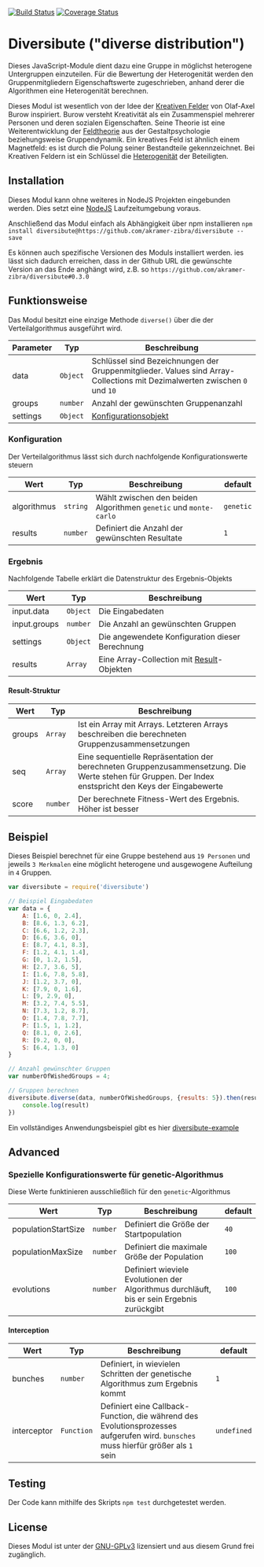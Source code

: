 [![Build Status](https://api.travis-ci.com/akramer-zibra/diversibute.svg?branch=master)](https://travis-ci.com/github/akramer-zibra/diversibute) [![Coverage Status](https://coveralls.io/repos/github/akramer-zibra/diversibute/badge.svg?branch=48-coveralls-integration)](https://coveralls.io/github/akramer-zibra/diversibute?branch=48-coveralls-integration)

# Diversibute ("diverse distribution")
Dieses JavaScript-Module dient dazu eine Gruppe in möglichst heterogene Untergruppen einzuteilen. Für die Bewertung der Heterogenität werden den Gruppenmitgliedern Eigenschaftswerte zugeschrieben, anhand derer die Algorithmen eine Heterogenität berechnen.

Dieses Modul ist wesentlich von der Idee der [Kreativen Felder](http://olaf-axel-burow.de/index.php/forschung/kreative-felder) von Olaf-Axel Burow inspiriert. Burow versteht Kreativität als ein Zusammenspiel mehrerer Personen und deren sozialen Eigenschaften. Seine Theorie ist eine Weiterentwicklung der [Feldtheorie](https://de.wikipedia.org/wiki/Feldtheorie_(Psychologie)) aus der Gestaltpsychologie beziehungsweise Gruppendynamik. Ein kreatives Feld ist ähnlich einem Magnetfeld: es ist durch die Polung seiner Bestandteile gekennzeichnet. Bei Kreativen Feldern ist ein Schlüssel die [Heterogenität](https://de.wikipedia.org/wiki/Heterogenit%C3%A4t_%28P%C3%A4dagogik%29) der Beteiligten.

## Installation 
Dieses Modul kann ohne weiteres in NodeJS Projekten eingebunden werden. Dies setzt eine [NodeJS](https://nodejs.org/en/download/) Laufzeitumgebung voraus.  

Anschließend das Modul einfach als Abhängigkeit über npm installieren `npm install diversibute@https://github.com/akramer-zibra/diversibute --save`

Es können auch spezifische Versionen des Moduls installiert werden. ies lässt sich dadurch erreichen, dass in der Github URL die gewünschte Version an das Ende anghängt wird, z.B. so `https://github.com/akramer-zibra/diversibute#0.3.0`

## Funktionsweise
Das Modul besitzt eine einzige Methode `diverse()` über die der Verteilalgorithmus ausgeführt wird.

| Parameter | Typ | Beschreibung |
|---|---|---|
| data | `Object` | Schlüssel sind Bezeichnungen der Gruppenmitglieder. Values sind Array-Collections mit Dezimalwerten zwischen `0` und `10`
| groups | `number` | Anzahl der gewünschten Gruppenanzahl
| settings | `Object` | [Konfigurationsobjekt](#Konfiguration)

### Konfiguration
Der Verteilalgorithmus lässt sich durch nachfolgende Konfigurationswerte steuern

| Wert | Typ | Beschreibung | default
|---|---|---|---|
| algorithmus | `string` | Wählt zwischen den beiden Algorithmen `genetic` und `monte-carlo` | `genetic`
| results | `number` | Definiert die Anzahl der gewünschten Resultate | `1`

### Ergebnis
Nachfolgende Tabelle erklärt die Datenstruktur des Ergebnis-Objekts

| Wert | Typ | Beschreibung
|---|---|---|
| input.data | `Object` | Die Eingabedaten
| input.groups | `number` | Die Anzahl an gewünschten Gruppen
| settings | `Object` | Die angewendete Konfiguration dieser Berechnung
| results | `Array` | Eine Array-Collection mit [Result](#Result-Struktur)-Objekten

#### Result-Struktur
| Wert | Typ | Beschreibung
|---|---|---|
| groups | `Array` | Ist ein Array mit Arrays. Letzteren Arrays beschreiben die berechneten Gruppenzusammensetzungen
| seq | `Array` | Eine sequentielle Repräsentation der berechneten Gruppenzusammensetzung. Die Werte stehen für Gruppen. Der Index enstspricht den Keys der Eingabewerte
| score | `number` | Der berechnete Fitness-Wert des Ergebnis. Höher ist besser 

## Beispiel
Dieses Beispiel berechnet für eine Gruppe bestehend aus `19 Personen` und jeweils `3 Merkmalen` eine möglicht heterogene und ausgewogene Aufteilung in `4` Gruppen.

```javascript
var diversibute = require('diversibute')

// Beispiel Eingabedaten
var data = {
    A: [1.6, 0, 2.4],
    B: [8.6, 1.3, 6.2],
    C: [6.6, 1.2, 2.3],
    D: [6.6, 3.6, 0],
    E: [8.7, 4.1, 8.3],
    F: [1.2, 4.1, 1.4],
    G: [0, 1.2, 1.5],
    H: [2.7, 3.6, 5],
    I: [1.6, 7.8, 5.8],
    J: [1.2, 3.7, 0],
    K: [7.9, 0, 1.6],
    L: [9, 2.9, 0],
    M: [3.2, 7.4, 5.5],
    N: [7.3, 1.2, 8.7],
    O: [1.4, 7.8, 7.7],
    P: [1.5, 1, 1.2],
    Q: [8.1, 0, 2.6],
    R: [9.2, 0, 0],
    S: [6.4, 1.3, 0]
}

// Anzahl gewünschter Gruppen
var numberOfWishedGroups = 4;

// Gruppen berechnen
diversibute.diverse(data, numberOfWishedGroups, {results: 5}).then(result => {
    console.log(result)
})
```

Ein vollständiges Anwendungsbeispiel gibt es hier [diversibute-example](https://github.com/akramer-zibra/diversibute-example)

## Advanced

### Spezielle Konfigurationswerte für genetic-Algorithmus
Diese Werte funktinieren ausschließlich für den `genetic`-Algorithmus

| Wert | Typ | Beschreibung | default
|---|---|---|---|
| populationStartSize | `number` | Definiert die Größe der Startpopulation | `40`
| populationMaxSize | `number` | Definiert die maximale Größe der Population | `100`
| evolutions | `number` | Definiert wieviele Evolutionen der Algorithmus durchläuft, bis er sein Ergebnis zurückgibt | `100`

#### Interception
| Wert | Typ | Beschreibung | default
|---|---|---|---|
| bunches | `number` | Definiert, in wievielen Schritten der genetische Algorithmus zum Ergebnis kommt | `1`
| interceptor | `Function` | Definiert eine Callback-Function, die während des Evolutionsprozesses aufgerufen wird. `bunsches` muss hierfür größer als `1` sein | `undefined`

## Testing
Der Code kann mithilfe des Skripts `npm test` durchgetestet werden.

## License
Dieses Modul ist unter der [GNU-GPLv3](LICENSE) lizensiert und aus diesem Grund frei zugänglich. 